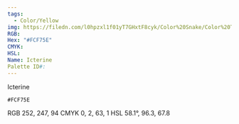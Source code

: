```yaml
---
tags:
  - Color/Yellow
img: https://filedn.com/l0hpzxl1f01yT7GHxtF8cyk/Color%20Snake/Color%20Thumbnails/%23FCF75E%20(1920).png
RGB:
Hex: "#FCF75E"
CMYK:
HSL:
Name: Icterine
Palette ID#:
---
```

Icterine
```palette
#FCF75E
```
RGB 252, 247, 94
CMYK	0, 2, 63, 1
HSL	58.1°, 96.3, 67.8
